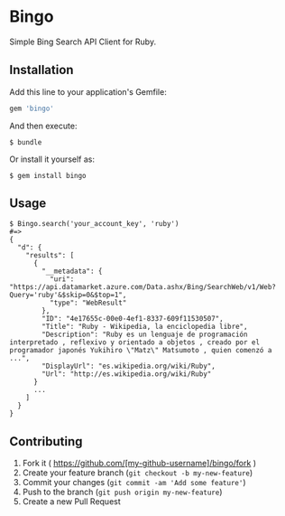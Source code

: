 # Bingo

Simple Bing Search API Client for Ruby.

## Installation

Add this line to your application's Gemfile:

```ruby
gem 'bingo'
```

And then execute:

    $ bundle

Or install it yourself as:

    $ gem install bingo

## Usage

```
$ Bingo.search('your_account_key', 'ruby')
#=>
{
  "d": {
    "results": [
      {
        "__metadata": {
          "uri": "https://api.datamarket.azure.com/Data.ashx/Bing/SearchWeb/v1/Web?Query='ruby'&$skip=0&$top=1",
          "type": "WebResult"
        },
        "ID": "4e17655c-00e0-4ef1-8337-609f11530507",
        "Title": "Ruby - Wikipedia, la enciclopedia libre",
        "Description": "Ruby es un lenguaje de programación interpretado , reflexivo y orientado a objetos , creado por el programador japonés Yukihiro \"Matz\" Matsumoto , quien comenzó a ...",
        "DisplayUrl": "es.wikipedia.org/wiki/Ruby",
        "Url": "http://es.wikipedia.org/wiki/Ruby"
      }
      ...
    ]
  }
}
```

## Contributing

1. Fork it ( https://github.com/[my-github-username]/bingo/fork )
2. Create your feature branch (`git checkout -b my-new-feature`)
3. Commit your changes (`git commit -am 'Add some feature'`)
4. Push to the branch (`git push origin my-new-feature`)
5. Create a new Pull Request
